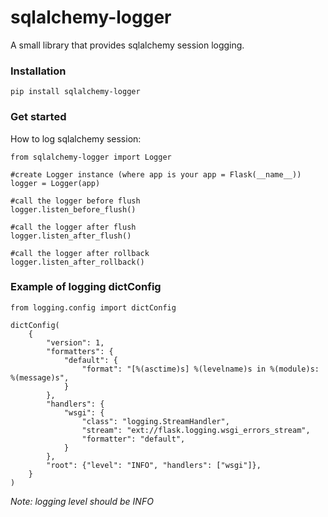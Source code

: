 # sqlalchemy-logger

A small library that provides sqlalchemy session logging.

### Installation 

`pip install sqlalchemy-logger`

### Get started

How to log sqlalchemy session:

```
from sqlalchemy-logger import Logger

#create Logger instance (where app is your app = Flask(__name__))
logger = Logger(app)

#call the logger before flush
logger.listen_before_flush()

#call the logger after flush
logger.listen_after_flush()

#call the logger after rollback
logger.listen_after_rollback()
```


### Example of logging dictConfig

```
from logging.config import dictConfig

dictConfig(
    {
        "version": 1,
        "formatters": {
            "default": {
                "format": "[%(asctime)s] %(levelname)s in %(module)s: %(message)s",
            }
        },
        "handlers": {
            "wsgi": {
                "class": "logging.StreamHandler",
                "stream": "ext://flask.logging.wsgi_errors_stream",
                "formatter": "default",
            }
        },
        "root": {"level": "INFO", "handlers": ["wsgi"]},
    }
)
```
*Note: logging level should be INFO*